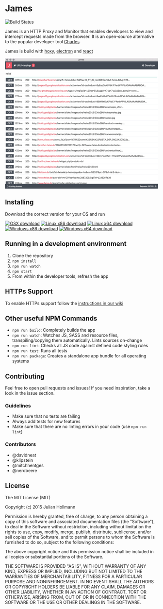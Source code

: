 # James

[![Build Status](https://travis-ci.org/uxebu/james.svg?branch=master)](https://travis-ci.org/uxebu/james)

James is an HTTP Proxy and Monitor that enables developers to view and intercept requests made from the browser.
It is an open-source alternative to the popular developer tool [Charles](http://www.charlesproxy.com/)

James is build with [hoxy](https://github.com/greim/hoxy), [electron](https://github.com/atom/electron) and [react](https://facebook.github.io/react/index.html)

![](resource/screenshot-1.png)

## Installing
Download the correct version for your OS and run

[![OSX download](https://img.shields.io/badge/download-OSX-green.svg)](https://github.com/james-proxy/james/releases/download/v1.3.2/James-darwin-x64.zip)
[![Linux x86 download](https://img.shields.io/badge/download-linux--ia32-green.svg)](https://github.com/james-proxy/james/releases/download/v1.3.2/James-linux-ia32.zip)
[![Linux x64 download](https://img.shields.io/badge/download-linux--x64-green.svg)](https://github.com/james-proxy/james/releases/download/v1.3.2/James-linux-x64.zip)
[![Windows x86 download](https://img.shields.io/badge/download-windows--ia32-green.svg)](https://github.com/james-proxy/james/releases/download/v1.3.2/James-win32-ia32.zip)
[![Windows x64 download](https://img.shields.io/badge/download-windows--x64-green.svg)](https://github.com/james-proxy/james/releases/download/v1.3.2/James-win32-x64.zip)

## Running in a development environment

 1. Clone the repository
 2. `npm install`
 3. `npm run watch`
 4. `npm start`
 5. From within the developer tools, refresh the app
 
## HTTPs Support

To enable HTTPs support follow the [instructions in our wiki](https://github.com/uxebu/james/wiki/Configuring-James-for-HTTPS)

## Other useful NPM Commands

- `npm run build`: Completely builds the app
- `npm run watch`: Watches JS, SASS and resource files, transpiling/copying them automatically. Lints sources on-change
- `npm run lint`: Checks all JS code against defined code styling rules
- `npm run test`: Runs all tests
- `npm run package`: Creates a standalone app bundle for all operating systems

## Contributing

Feel free to open pull requests and issues!
If you need inspiration, take a look in the issue section.

### Guidelines
- Make sure that no tests are failing
- Always add tests for new features
- Make sure that there are no linting errors in your code (use `npm run lint`)

### Contributors
- @davidneat
- @klipstein
- @mitchhentges
- @nerdbeere

## License
The MIT License (MIT)

Copyright (c) 2015 Julian Hollmann

Permission is hereby granted, free of charge, to any person obtaining a copy of this software and associated documentation files (the "Software"), to deal in the Software without restriction, including without limitation the rights to use, copy, modify, merge, publish, distribute, sublicense, and/or sell copies of the Software, and to permit persons to whom the Software is furnished to do so, subject to the following conditions:

The above copyright notice and this permission notice shall be included in all copies or substantial portions of the Software.

THE SOFTWARE IS PROVIDED "AS IS", WITHOUT WARRANTY OF ANY KIND, EXPRESS OR IMPLIED, INCLUDING BUT NOT LIMITED TO THE WARRANTIES OF MERCHANTABILITY, FITNESS FOR A PARTICULAR PURPOSE AND NONINFRINGEMENT. IN NO EVENT SHALL THE AUTHORS OR COPYRIGHT HOLDERS BE LIABLE FOR ANY CLAIM, DAMAGES OR OTHER LIABILITY, WHETHER IN AN ACTION OF CONTRACT, TORT OR OTHERWISE, ARISING FROM, OUT OF OR IN CONNECTION WITH THE SOFTWARE OR THE USE OR OTHER DEALINGS IN THE SOFTWARE.
